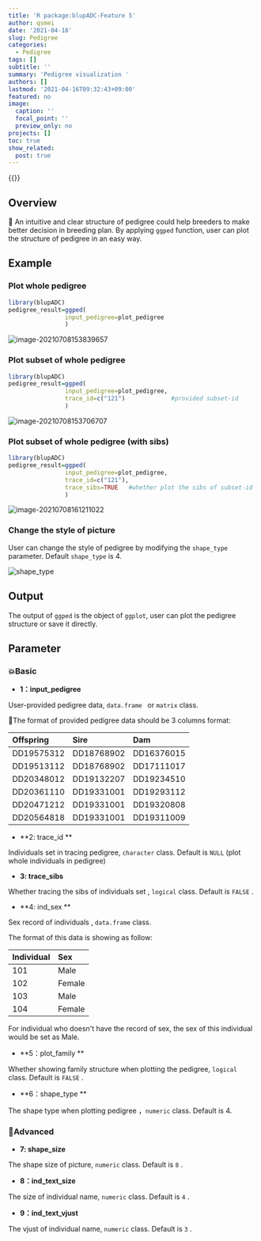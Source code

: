 ```yaml
---
title: 'R package:blupADC-Feature 5'
author: qsmei
date: '2021-04-18'
slug: Pedigree
categories:
  - Pedigree
tags: []
subtitle: ''
summary: 'Pedigree visualization '
authors: []
lastmod: '2021-04-16T09:32:43+09:00'
featured: no
image:
  caption: ''
  focal_point: ''
  preview_only: no
projects: []
toc: true
show_related:
  post: true
---
```


{{<toc>}} 

## Overview

🦄  An intuitive and clear structure of pedigree could help breeders to make better decision in breeding plan. By  applying  `ggped` function, user can plot the structure of pedigree in an easy way.

## Example

### Plot whole pedigree


```r
library(blupADC)
pedigree_result=ggped(
                input_pedigree=plot_pedigree
                )                 

```

![image-20210708153839657](https://qsmei-markdown.oss-cn-shanghai.aliyuncs.com/markdown-img/20210708153843.png)

### Plot subset of whole pedigree


```r
library(blupADC)
pedigree_result=ggped(
                input_pedigree=plot_pedigree,
    			trace_id=c("121")             #provided subset-id
                )                   

```

![image-20210708153706707](https://qsmei-markdown.oss-cn-shanghai.aliyuncs.com/markdown-img/20210708153708.png)

### Plot subset of whole pedigree (with sibs)


```r
library(blupADC)
pedigree_result=ggped(
                input_pedigree=plot_pedigree,
    			trace_id=c("121"),
    			trace_sibs=TRUE   #whether plot the sibs of subset-id  
                )                   

```

![image-20210708161211022](https://qsmei-markdown.oss-cn-shanghai.aliyuncs.com/markdown-img/20210708161212.png)

### Change the style of picture 

User can  change the style of pedigree by modifying the  `shape_type` parameter.   Default `shape_type` is 4.

![shape_type](https://qsmei-markdown.oss-cn-shanghai.aliyuncs.com/markdown-img/20210805002017.png)

## Output

The output of  `ggped`  is the  object of `ggplot`, user can plot the pedigree structure or save it directly. 

## Parameter

### 💥Basic

-   **1：input_pedigree**

User-provided pedigree data, `data.frame ` or   `matrix` class.

💌The format of provided pedigree data should be 3 columns format:


|Offspring  |Sire       |Dam        |
|:----------|:----------|:----------|
|DD19575312 |DD18768902 |DD16376015 |
|DD19513112 |DD18768902 |DD17111017 |
|DD20348012 |DD19132207 |DD19234510 |
|DD20361110 |DD19331001 |DD19293112 |
|DD20471212 |DD19331001 |DD19320808 |
|DD20564818 |DD19331001 |DD19311009 |

-   **2:  trace_id ** 

Individuals set in tracing pedigree, `character` class. Default is `NULL` (plot whole individuals in pedigree)

-   **3:  trace_sibs** 

Whether tracing the sibs of  individuals set , `logical` class. Default is `FALSE` .

-   **4:  ind_sex **  

Sex record of individuals , `data.frame` class.   

The format of this data is showing as follow: 	


| Individual | Sex    |
| :--------- | :----- |
| 101        | Male   |
| 102        | Female |
| 103        | Male   |
| 104        | Female |

For individual who doesn't have the record of sex,  the sex of this individual would be set as Male. 

-   **5：plot_family **

Whether showing family structure when plotting the pedigree, `logical` class. Default is `FALSE` .

-   **6：shape_type **

The shape type when plotting pedigree ，`numeric` class. Default is 4.

### 💨Advanced

-   **7:  shape_size**     

The shape size of picture, `numeric` class. Default is `8` .

-   **8：ind_text_size**

The size of individual name, `numeric` class. Default is `4` .

-   **9：ind_text_vjust**

The vjust of individual name, `numeric` class. Default is `3` .

